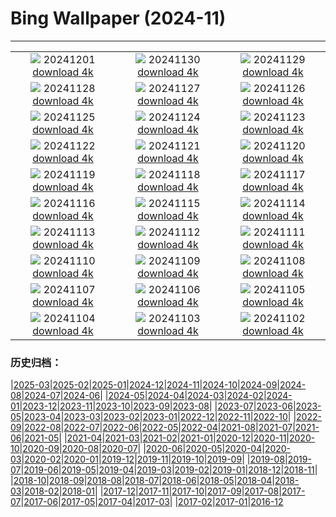 # Bing Wallpaper (2024-11)
**************
| | | |
|:-:|:-:|:-:|
| ![](https://www.bing.com/th?id=OHR.KilchurnAutumn_EN-CA3966319675_1920x1080.jpg) 20241201 [download 4k](https://www.bing.com/th?id=OHR.KilchurnAutumn_EN-CA3966319675_UHD.jpg) | ![](https://www.bing.com/th?id=OHR.MtStMichel_EN-CA3538100784_1920x1080.jpg) 20241130 [download 4k](https://www.bing.com/th?id=OHR.MtStMichel_EN-CA3538100784_UHD.jpg) | ![](https://www.bing.com/th?id=OHR.AssiniboineTS_EN-CA8487090970_1920x1080.jpg) 20241129 [download 4k](https://www.bing.com/th?id=OHR.AssiniboineTS_EN-CA8487090970_UHD.jpg) |
| ![](https://www.bing.com/th?id=OHR.SemoisRiver_EN-CA3031671072_1920x1080.jpg) 20241128 [download 4k](https://www.bing.com/th?id=OHR.SemoisRiver_EN-CA3031671072_UHD.jpg) | ![](https://www.bing.com/th?id=OHR.TrulliGrove_EN-CA2657782141_1920x1080.jpg) 20241127 [download 4k](https://www.bing.com/th?id=OHR.TrulliGrove_EN-CA2657782141_UHD.jpg) | ![](https://www.bing.com/th?id=OHR.AmboseliGiraffes_EN-CA6129428319_1920x1080.jpg) 20241126 [download 4k](https://www.bing.com/th?id=OHR.AmboseliGiraffes_EN-CA6129428319_UHD.jpg) |
| ![](https://www.bing.com/th?id=OHR.SonomaCoast_EN-CA2154911568_1920x1080.jpg) 20241125 [download 4k](https://www.bing.com/th?id=OHR.SonomaCoast_EN-CA2154911568_UHD.jpg) | ![](https://www.bing.com/th?id=OHR.FibonacciAloe_EN-CA1929331075_1920x1080.jpg) 20241124 [download 4k](https://www.bing.com/th?id=OHR.FibonacciAloe_EN-CA1929331075_UHD.jpg) | ![](https://www.bing.com/th?id=OHR.ZafraCastle_EN-CA3608705054_1920x1080.jpg) 20241123 [download 4k](https://www.bing.com/th?id=OHR.ZafraCastle_EN-CA3608705054_UHD.jpg) |
| ![](https://www.bing.com/th?id=OHR.AspenTrees_EN-CA3238986123_1920x1080.jpg) 20241122 [download 4k](https://www.bing.com/th?id=OHR.AspenTrees_EN-CA3238986123_UHD.jpg) | ![](https://www.bing.com/th?id=OHR.BeyondSaype_EN-CA2766246320_1920x1080.jpg) 20241121 [download 4k](https://www.bing.com/th?id=OHR.BeyondSaype_EN-CA2766246320_UHD.jpg) | ![](https://www.bing.com/th?id=OHR.TasmansArch_EN-CA9582409540_1920x1080.jpg) 20241120 [download 4k](https://www.bing.com/th?id=OHR.TasmansArch_EN-CA9582409540_UHD.jpg) |
| ![](https://www.bing.com/th?id=OHR.PorthcawlLighthouse_EN-CA7342147718_1920x1080.jpg) 20241119 [download 4k](https://www.bing.com/th?id=OHR.PorthcawlLighthouse_EN-CA7342147718_UHD.jpg) | ![](https://www.bing.com/th?id=OHR.RedStag_EN-CA7140488734_1920x1080.jpg) 20241118 [download 4k](https://www.bing.com/th?id=OHR.RedStag_EN-CA7140488734_UHD.jpg) | ![](https://www.bing.com/th?id=OHR.FrieslandNetherlands_EN-CA6862102879_1920x1080.jpg) 20241117 [download 4k](https://www.bing.com/th?id=OHR.FrieslandNetherlands_EN-CA6862102879_UHD.jpg) |
| ![](https://www.bing.com/th?id=OHR.YiPengLanterns_EN-CA5878267253_1920x1080.jpg) 20241116 [download 4k](https://www.bing.com/th?id=OHR.YiPengLanterns_EN-CA5878267253_UHD.jpg) | ![](https://www.bing.com/th?id=OHR.ManarolaItaly_EN-CA5208658549_1920x1080.jpg) 20241115 [download 4k](https://www.bing.com/th?id=OHR.ManarolaItaly_EN-CA5208658549_UHD.jpg) | ![](https://www.bing.com/th?id=OHR.KelpForest_EN-CA5047360183_1920x1080.jpg) 20241114 [download 4k](https://www.bing.com/th?id=OHR.KelpForest_EN-CA5047360183_UHD.jpg) |
| ![](https://www.bing.com/th?id=OHR.CoveArch_EN-CA4941949574_1920x1080.jpg) 20241113 [download 4k](https://www.bing.com/th?id=OHR.CoveArch_EN-CA4941949574_UHD.jpg) | ![](https://www.bing.com/th?id=OHR.Banff24_EN-CA4781010771_1920x1080.jpg) 20241112 [download 4k](https://www.bing.com/th?id=OHR.Banff24_EN-CA4781010771_UHD.jpg) | ![](https://www.bing.com/th?id=OHR.YucatanFlamingos_EN-CA4668702589_1920x1080.jpg) 20241111 [download 4k](https://www.bing.com/th?id=OHR.YucatanFlamingos_EN-CA4668702589_UHD.jpg) |
| ![](https://www.bing.com/th?id=OHR.MoroccoMilkyWay_EN-CA4328551346_1920x1080.jpg) 20241110 [download 4k](https://www.bing.com/th?id=OHR.MoroccoMilkyWay_EN-CA4328551346_UHD.jpg) | ![](https://www.bing.com/th?id=OHR.GlacialRivers_EN-CA4120798939_1920x1080.jpg) 20241109 [download 4k](https://www.bing.com/th?id=OHR.GlacialRivers_EN-CA4120798939_UHD.jpg) | ![](https://www.bing.com/th?id=OHR.CanadaWolves_EN-CA3643391655_1920x1080.jpg) 20241108 [download 4k](https://www.bing.com/th?id=OHR.CanadaWolves_EN-CA3643391655_UHD.jpg) |
| ![](https://www.bing.com/th?id=OHR.ShiShiBeach_EN-CA3486295094_1920x1080.jpg) 20241107 [download 4k](https://www.bing.com/th?id=OHR.ShiShiBeach_EN-CA3486295094_UHD.jpg) | ![](https://www.bing.com/th?id=OHR.LencoisMaranhao_EN-CA5418331666_1920x1080.jpg) 20241106 [download 4k](https://www.bing.com/th?id=OHR.LencoisMaranhao_EN-CA5418331666_UHD.jpg) | ![](https://www.bing.com/th?id=OHR.CumbriaAutumn_EN-CA3180790128_1920x1080.jpg) 20241105 [download 4k](https://www.bing.com/th?id=OHR.CumbriaAutumn_EN-CA3180790128_UHD.jpg) |
| ![](https://www.bing.com/th?id=OHR.YucatanBiosphere_EN-CA2792700444_1920x1080.jpg) 20241104 [download 4k](https://www.bing.com/th?id=OHR.YucatanBiosphere_EN-CA2792700444_UHD.jpg) | ![](https://www.bing.com/th?id=OHR.BisonYellowstone_EN-CA3146107562_1920x1080.jpg) 20241103 [download 4k](https://www.bing.com/th?id=OHR.BisonYellowstone_EN-CA3146107562_UHD.jpg) | ![](https://www.bing.com/th?id=OHR.VineyardsBlackForestFall_EN-CA1623253128_1920x1080.jpg) 20241102 [download 4k](https://www.bing.com/th?id=OHR.VineyardsBlackForestFall_EN-CA1623253128_UHD.jpg) |

### 历史归档：

|[2025-03](/../2025-03/2025-03.md)|[2025-02](/../2025-02/2025-02.md)|[2025-01](/../2025-01/2025-01.md)|[2024-12](/../2024-12/2024-12.md)|[2024-11](/2024-11.md)|[2024-10](/../2024-10/2024-10.md)|[2024-09](/../2024-09/2024-09.md)|[2024-08](/../2024-08/2024-08.md)|[2024-07](/../2024-07/2024-07.md)|[2024-06](/../2024-06/2024-06.md)|
|[2024-05](/../2024-05/2024-05.md)|[2024-04](/../2024-04/2024-04.md)|[2024-03](/../2024-03/2024-03.md)|[2024-02](/../2024-02/2024-02.md)|[2024-01](/../2024-01/2024-01.md)|[2023-12](/../2023-12/2023-12.md)|[2023-11](/../2023-11/2023-11.md)|[2023-10](/../2023-10/2023-10.md)|[2023-09](/../2023-09/2023-09.md)|[2023-08](/../2023-08/2023-08.md)|
|[2023-07](/../2023-07/2023-07.md)|[2023-06](/../2023-06/2023-06.md)|[2023-05](/../2023-05/2023-05.md)|[2023-04](/../2023-04/2023-04.md)|[2023-03](/../2023-03/2023-03.md)|[2023-02](/../2023-02/2023-02.md)|[2023-01](/../2023-01/2023-01.md)|[2022-12](/../2022-12/2022-12.md)|[2022-11](/../2022-11/2022-11.md)|[2022-10](/../2022-10/2022-10.md)|
|[2022-09](/../2022-09/2022-09.md)|[2022-08](/../2022-08/2022-08.md)|[2022-07](/../2022-07/2022-07.md)|[2022-06](/../2022-06/2022-06.md)|[2022-05](/../2022-05/2022-05.md)|[2022-04](/../2022-04/2022-04.md)|[2021-08](/../2021-08/2021-08.md)|[2021-07](/../2021-07/2021-07.md)|[2021-06](/../2021-06/2021-06.md)|[2021-05](/../2021-05/2021-05.md)|
|[2021-04](/../2021-04/2021-04.md)|[2021-03](/../2021-03/2021-03.md)|[2021-02](/../2021-02/2021-02.md)|[2021-01](/../2021-01/2021-01.md)|[2020-12](/../2020-12/2020-12.md)|[2020-11](/../2020-11/2020-11.md)|[2020-10](/../2020-10/2020-10.md)|[2020-09](/../2020-09/2020-09.md)|[2020-08](/../2020-08/2020-08.md)|[2020-07](/../2020-07/2020-07.md)|
|[2020-06](/../2020-06/2020-06.md)|[2020-05](/../2020-05/2020-05.md)|[2020-04](/../2020-04/2020-04.md)|[2020-03](/../2020-03/2020-03.md)|[2020-02](/../2020-02/2020-02.md)|[2020-01](/../2020-01/2020-01.md)|[2019-12](/../2019-12/2019-12.md)|[2019-11](/../2019-11/2019-11.md)|[2019-10](/../2019-10/2019-10.md)|[2019-09](/../2019-09/2019-09.md)|
|[2019-08](/../2019-08/2019-08.md)|[2019-07](/../2019-07/2019-07.md)|[2019-06](/../2019-06/2019-06.md)|[2019-05](/../2019-05/2019-05.md)|[2019-04](/../2019-04/2019-04.md)|[2019-03](/../2019-03/2019-03.md)|[2019-02](/../2019-02/2019-02.md)|[2019-01](/../2019-01/2019-01.md)|[2018-12](/../2018-12/2018-12.md)|[2018-11](/../2018-11/2018-11.md)|
|[2018-10](/../2018-10/2018-10.md)|[2018-09](/../2018-09/2018-09.md)|[2018-08](/../2018-08/2018-08.md)|[2018-07](/../2018-07/2018-07.md)|[2018-06](/../2018-06/2018-06.md)|[2018-05](/../2018-05/2018-05.md)|[2018-04](/../2018-04/2018-04.md)|[2018-03](/../2018-03/2018-03.md)|[2018-02](/../2018-02/2018-02.md)|[2018-01](/../2018-01/2018-01.md)|
|[2017-12](/../2017-12/2017-12.md)|[2017-11](/../2017-11/2017-11.md)|[2017-10](/../2017-10/2017-10.md)|[2017-09](/../2017-09/2017-09.md)|[2017-08](/../2017-08/2017-08.md)|[2017-07](/../2017-07/2017-07.md)|[2017-06](/../2017-06/2017-06.md)|[2017-05](/../2017-05/2017-05.md)|[2017-04](/../2017-04/2017-04.md)|[2017-03](/../2017-03/2017-03.md)|
|[2017-02](/../2017-02/2017-02.md)|[2017-01](/../2017-01/2017-01.md)|[2016-12](/../2016-12/2016-12.md)